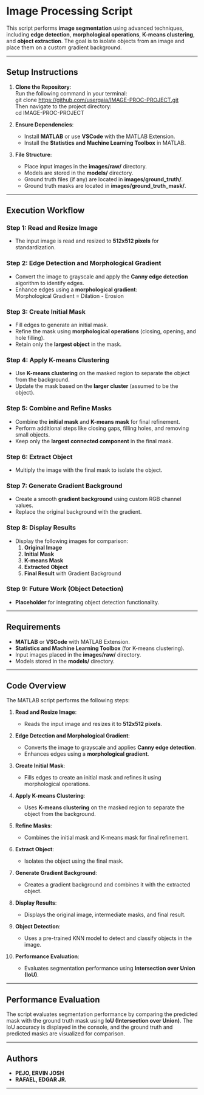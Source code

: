 # Image Processing Script

This script performs **image segmentation** using advanced techniques, including **edge detection**, **morphological operations**, **K-means clustering**, and **object extraction**. The goal is to isolate objects from an image and place them on a custom gradient background.

---

## Setup Instructions

1. **Clone the Repository**:  
   Run the following command in your terminal:  
   git clone https://github.com/usergaia/IMAGE-PROC-PROJECT.git  
   Then navigate to the project directory:  
   cd IMAGE-PROC-PROJECT

2. **Ensure Dependencies**:  
   - Install **MATLAB** or use **VSCode** with the MATLAB Extension.  
   - Install the **Statistics and Machine Learning Toolbox** in MATLAB.  

3. **File Structure**:  
   - Place input images in the **images/raw/** directory.  
   - Models are stored in the **models/** directory.  
   - Ground truth files (if any) are located in **images/ground_truth/**.  
   - Ground truth masks are located in **images/ground_truth_mask/**.  

---

## Execution Workflow

### **Step 1: Read and Resize Image**  
- The input image is read and resized to **512x512 pixels** for standardization.  

### **Step 2: Edge Detection and Morphological Gradient**  
- Convert the image to grayscale and apply the **Canny edge detection** algorithm to identify edges.  
- Enhance edges using a **morphological gradient**:  
  Morphological Gradient = Dilation - Erosion

### **Step 3: Create Initial Mask**  
- Fill edges to generate an initial mask.  
- Refine the mask using **morphological operations** (closing, opening, and hole filling).  
- Retain only the **largest object** in the mask.  

### **Step 4: Apply K-means Clustering**  
- Use **K-means clustering** on the masked region to separate the object from the background.  
- Update the mask based on the **larger cluster** (assumed to be the object).  

### **Step 5: Combine and Refine Masks**  
- Combine the **initial mask** and **K-means mask** for final refinement.  
- Perform additional steps like closing gaps, filling holes, and removing small objects.  
- Keep only the **largest connected component** in the final mask.  

### **Step 6: Extract Object**  
- Multiply the image with the final mask to isolate the object.  

### **Step 7: Generate Gradient Background**  
- Create a smooth **gradient background** using custom RGB channel values.  
- Replace the original background with the gradient.  

### **Step 8: Display Results**  
- Display the following images for comparison:  
  1. **Original Image**  
  2. **Initial Mask**  
  3. **K-means Mask**  
  4. **Extracted Object**  
  5. **Final Result** with Gradient Background  

### **Step 9: Future Work (Object Detection)**  
- **Placeholder** for integrating object detection functionality.  

---

## Requirements

- **MATLAB** or **VSCode** with MATLAB Extension.  
- **Statistics and Machine Learning Toolbox** (for K-means clustering).  
- Input images placed in the **images/raw/** directory.  
- Models stored in the **models/** directory.  

---

## Code Overview

The MATLAB script performs the following steps:

1. **Read and Resize Image**:  
   - Reads the input image and resizes it to **512x512 pixels**.  

2. **Edge Detection and Morphological Gradient**:  
   - Converts the image to grayscale and applies **Canny edge detection**.  
   - Enhances edges using a **morphological gradient**.  

3. **Create Initial Mask**:  
   - Fills edges to create an initial mask and refines it using morphological operations.  

4. **Apply K-means Clustering**:  
   - Uses **K-means clustering** on the masked region to separate the object from the background.  

5. **Refine Masks**:  
   - Combines the initial mask and K-means mask for final refinement.  

6. **Extract Object**:  
   - Isolates the object using the final mask.  

7. **Generate Gradient Background**:  
   - Creates a gradient background and combines it with the extracted object.  

8. **Display Results**:  
   - Displays the original image, intermediate masks, and final result.  

9. **Object Detection**:  
   - Uses a pre-trained KNN model to detect and classify objects in the image.  

10. **Performance Evaluation**:  
    - Evaluates segmentation performance using **Intersection over Union (IoU)**.  

---

## Performance Evaluation

The script evaluates segmentation performance by comparing the predicted mask with the ground truth mask using **IoU (Intersection over Union)**. The IoU accuracy is displayed in the console, and the ground truth and predicted masks are visualized for comparison.

---

## Authors

- **PEJO, ERVIN JOSH**  
- **RAFAEL, EDGAR JR.**  

---
